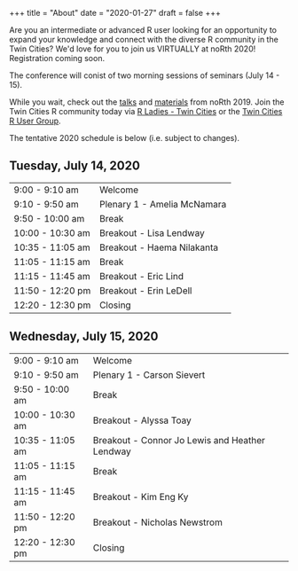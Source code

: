 +++
title = "About"
date = "2020-01-27"
draft = false
+++

Are you an intermediate or advanced R user looking for an opportunity to expand your knowledge and connect with the diverse R community in the Twin Cities? We'd love for you to join us VIRTUALLY at noRth 2020! Registration coming soon.

The conference will conist of two morning sessions of seminars (July 14 - 15). 

While you wait, check out the
<a href="https://www.youtube.com/playlist?list=PL7aOYMht_9VXse6izexC1sUBRUz_ZuRWV">talks</a>
and <a href="https://github.com/rnorthconference/2019Talks">materials</a> from noRth 2019. Join the Twin Cities R community today via <a href="https://www.meetup.com/rladies-tc/events/">R Ladies - Twin Cities</a> or the <a href="https://www.meetup.com/twincitiesrug/"> Twin Cities R User Group</a>.

The tentative 2020 schedule is below (i.e. subject to changes).

## Tuesday, July 14, 2020
<table class="table">
  <tr>
    <td class="first"> 9:00 - 9:10 am </td>
    <td> Welcome </td>
  </tr>
    <tr>
    <td class="first"> 9:10 - 9:50 am </td>
    <td> Plenary 1 - Amelia McNamara </td>
  </tr>
  <tr>
    <td class="firstbreak"> 9:50 - 10:00 am </td>
    <td> Break </td>
  </tr>
  <tr>
    <td class="first"> 10:00 - 10:30 am </td>
    <td> Breakout - Lisa Lendway </td>
  </tr>
  <tr>
    <td class="first"> 10:35 - 11:05 am </td>
    <td> Breakout - Haema Nilakanta </td>
  </tr>
    <tr>
    <td class="firstbreak"> 11:05 - 11:15 am </td>
    <td> Break </td>
  </tr>
    <tr>
    <td class="first"> 11:15 - 11:45 am </td>
    <td> Breakout - Eric Lind </td>
  </tr>
      <tr>
    <td class="first"> 11:50 - 12:20 pm </td>
    <td> Breakout - Erin LeDell </td>
  </tr>
  <tr>
    <td class="firstbreak"> 12:20 - 12:30 pm </td>
    <td> Closing </td>
  </tr>
</table>

## Wednesday, July 15, 2020

<table class="table">
  <tr>
    <td class="first"> 9:00 - 9:10 am </td>
    <td> Welcome </td>
  </tr>
    <tr>
    <td class="first"> 9:10 - 9:50 am </td>
    <td> Plenary 1 - Carson Sievert </td>
  </tr>
  <tr>
    <td class="firstbreak"> 9:50 - 10:00 am </td>
    <td> Break </td>
  </tr>
  <tr>
    <td class="first"> 10:00 - 10:30 am </td>
    <td> Breakout - Alyssa Toay </td>
  </tr>
  <tr>
    <td class="first"> 10:35 - 11:05 am </td>
    <td> Breakout - Connor Jo Lewis and Heather Lendway </td>
  </tr>
    <tr>
    <td class="firstbreak"> 11:05 - 11:15 am </td>
    <td> Break </td>
  </tr>
    <tr>
    <td class="first"> 11:15 - 11:45 am </td>
    <td> Breakout - Kim Eng Ky </td>
  </tr>
      <tr>
    <td class="first"> 11:50 - 12:20 pm </td>
    <td> Breakout - Nicholas Newstrom </td>
  </tr>
  <tr>
    <td class="firstbreak"> 12:20 - 12:30 pm </td>
    <td> Closing </td>
  </tr>
</table>